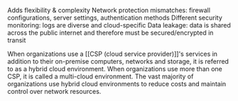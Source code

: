 Adds flexibility & complexity
Network protection mismatches: firewall configurations, server settings, authentication methods
Different security monitoring: logs are diverse and cloud-specific
Data leakage: data is shared across the public internet and therefore must be secured/encrypted in transit


When organizations use a [[CSP (cloud service provider)]]'s services in addition to their on-premise computers, networks and storage, it is referred to as a hybrid cloud environment. 
When organizations use more than one CSP, it is called a multi-cloud environment. 
The vast majority of organizations use hybrid cloud environments to reduce costs and maintain control over network resources.